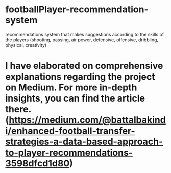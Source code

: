 # footballPlayer-recommendation-system
recommendations system that makes suggestions according to the skills of the players (shooting, passing, air power, defensive, offensive, dribbling, physical, creativity)
# I have elaborated on comprehensive explanations regarding the project on Medium. For more in-depth insights, you can find the article there. (https://medium.com/@battalbakindi/enhanced-football-transfer-strategies-a-data-based-approach-to-player-recommendations-3598dfcd1d80)
